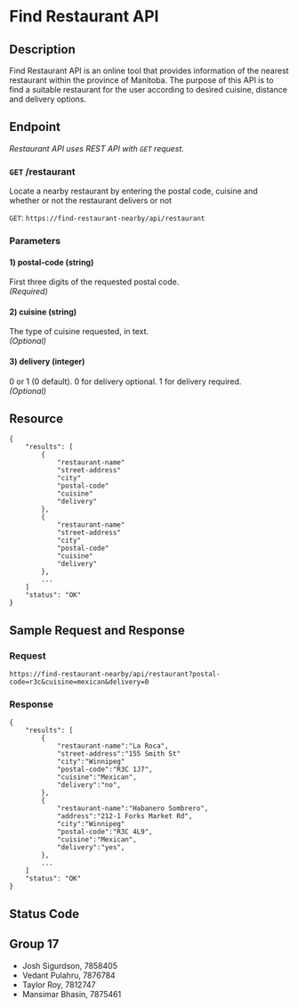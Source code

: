 Find Restaurant API
=================

## Description

Find Restaurant API is an online tool that provides information of the nearest restaurant within the province of Manitoba. The purpose of this API is to find a suitable restaurant for the user according to desired cuisine, distance and delivery options.

## Endpoint

_Restaurant API uses REST API with `GET` request._ 

### `GET` /restaurant 
Locate a nearby restaurant by entering the postal code, cuisine and whether or not the restaurant delivers or not

`GET`: `https://find-restaurant-nearby/api/restaurant`

### Parameters

#### 1) postal-code (string)

First three digits of the requested postal code. \
_(Required)_

#### 2) cuisine (string)

The type of cuisine requested, in text. \
_(Optional)_

#### 3) delivery (integer)

0 or 1 (0 default). 0 for delivery optional. 1 for delivery required. \
_(Optional)_

## Resource

    {
        "results": [
            {
                "restaurant-name"
                "street-address"
                "city"
                "postal-code"
                "cuisine"
                "delivery"
            },
            {
                "restaurant-name"
                "street-address"
                "city"
                "postal-code"
                "cuisine"
                "delivery"
            },
            ...
        ]
        "status": "OK"
    }

## Sample Request and Response


### Request

`https://find-restaurant-nearby/api/restaurant?postal-code=r3c&cuisine=mexican&delivery=0`

### Response

    {
        "results": [
            {
                "restaurant-name":"La Roca",
                "street-address":"155 Smith St"
                "city":"Winnipeg"
                "postal-code":"R3C 1J7",
                "cuisine":"Mexican",
                "delivery":"no",
            },
            {
                "restaurant-name":"Habanero Sombrero",
                "address":"212-1 Forks Market Rd",
                "city":"Winnipeg"
                "postal-code":"R3C 4L9",
                "cuisine":"Mexican",
                "delivery":"yes",
            },
            ...
        ]
        "status": "OK"
    }

## Status Code


## Group 17
 - Josh Sigurdson, 7858405
 - Vedant Pulahru, 7876784
 - Taylor Roy, 7812747
 - Mansimar Bhasin, 7875461
